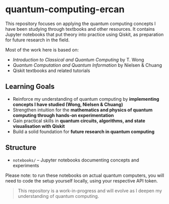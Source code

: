 # quantum-computing-ercan

This repository focuses on applying the quantum computing concepts I have been studying through textbooks and other resources. It contains Jupyter notebooks that put theory into practice using Qiskit, as preparation for future research in the field.

Most of the work here is based on:
- *Introduction to Classical and Quantum Computing* by T. Wong
- *Quantum Computation and Quantum Information* by Nielsen & Chuang
- Qiskit textbooks and related tutorials

## Learning Goals
- Reinforce my understanding of quantum computing by **implementing concepts I have studied (Wong, Nielsen & Chuang)**
- Strengthen intuition for the **mathematics and physics of quantum computing through hands-on experimentation**
- Gain practical skills in **quantum circuits, algorithms, and state visualisation with Qiskit**
- Build a solid foundation for **future research in quantum computing**

## Structure
- `notebooks/` – Jupyter notebooks documenting concepts and experiments

Please note: to run these notebooks on actual quantum computers, you will need to code the setup yourself locally, using your respective API token.

> This repository is a work-in-progress and will evolve as I deepen my understanding of quantum computing.
